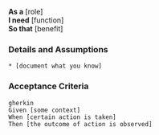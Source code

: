 **As a** [role]  
**I need** [function]  
**So that** [benefit]  
      
### Details and Assumptions
    * [document what you know]    
    
### Acceptance Criteria     
    gherkin 
    Given [some context]
    When [certain action is taken]
    Then [the outcome of action is observed]
